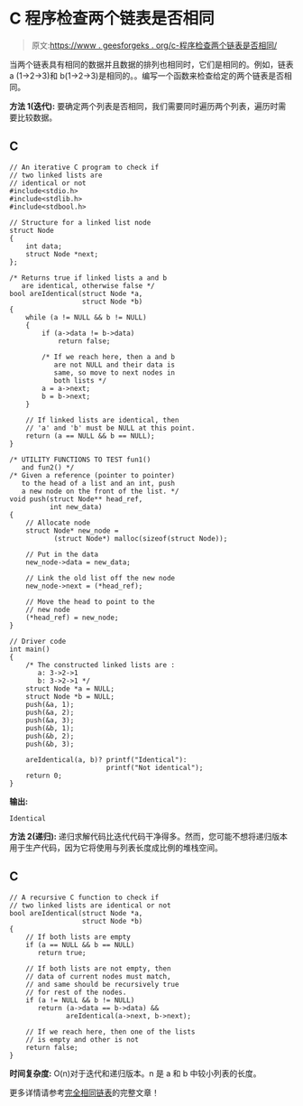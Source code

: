 # C 程序检查两个链表是否相同

> 原文:[https://www . geesforgeks . org/c-程序检查两个链表是否相同/](https://www.geeksforgeeks.org/c-program-to-check-if-two-linked-lists-are-identical/)

当两个链表具有相同的数据并且数据的排列也相同时，它们是相同的。例如，链表 a (1->2->3)和 b(1->2->3)是相同的。。编写一个函数来检查给定的两个链表是否相同。

**方法 1(迭代):**
要确定两个列表是否相同，我们需要同时遍历两个列表，遍历时需要比较数据。

## C

```
// An iterative C program to check if 
// two linked lists are
// identical or not
#include<stdio.h>
#include<stdlib.h>
#include<stdbool.h>

// Structure for a linked list node 
struct Node
{
    int data;
    struct Node *next;
};

/* Returns true if linked lists a and b 
   are identical, otherwise false */
bool areIdentical(struct Node *a, 
                  struct Node *b)
{
    while (a != NULL && b != NULL)
    {
        if (a->data != b->data)
            return false;

        /* If we reach here, then a and b 
           are not NULL and their data is 
           same, so move to next nodes in 
           both lists */
        a = a->next;
        b = b->next;
    }

    // If linked lists are identical, then 
    // 'a' and 'b' must be NULL at this point.
    return (a == NULL && b == NULL);
}

/* UTILITY FUNCTIONS TO TEST fun1() 
   and fun2() */
/* Given a reference (pointer to pointer) 
   to the head of a list and an int, push 
   a new node on the front of the list. */
void push(struct Node** head_ref, 
          int new_data)
{
    // Allocate node 
    struct Node* new_node =
           (struct Node*) malloc(sizeof(struct Node));

    // Put in the data  
    new_node->data = new_data;

    // Link the old list off the new node 
    new_node->next = (*head_ref);

    // Move the head to point to the 
    // new node 
    (*head_ref) = new_node;
}

// Driver code
int main()
{
    /* The constructed linked lists are :
       a: 3->2->1
       b: 3->2->1 */
    struct Node *a = NULL;
    struct Node *b = NULL;
    push(&a, 1);
    push(&a, 2);
    push(&a, 3);
    push(&b, 1);
    push(&b, 2);
    push(&b, 3);

    areIdentical(a, b)? printf("Identical"):
                        printf("Not identical");
    return 0;
}
```

**输出:**

```
Identical
```

**方法 2(递归):**
递归求解代码比迭代代码干净得多。然而，您可能不想将递归版本用于生产代码，因为它将使用与列表长度成比例的堆栈空间。

## C

```
// A recursive C function to check if 
// two linked lists are identical or not
bool areIdentical(struct Node *a, 
                  struct Node *b)
{
    // If both lists are empty
    if (a == NULL && b == NULL)
       return true;

    // If both lists are not empty, then 
    // data of current nodes must match, 
    // and same should be recursively true 
    // for rest of the nodes.
    if (a != NULL && b != NULL)
       return (a->data == b->data) &&
              areIdentical(a->next, b->next);

    // If we reach here, then one of the lists
    // is empty and other is not
    return false;
}
```

**时间复杂度:** O(n)对于迭代和递归版本。n 是 a 和 b 中较小列表的长度。

更多详情请参考[完全相同链表](https://www.geeksforgeeks.org/identical-linked-lists/)的完整文章！